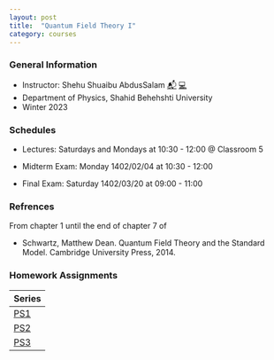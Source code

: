 ```yaml
---
layout: post
title:  "Quantum Field Theory I"
category: courses
---
```


### General Information
+ Instructor: Shehu Shuaibu AbdusSalam [📬][shehu_mail] [💻][shehu_site]
+ Department of Physics, Shahid Behehshti University
+ Winter 2023

### Schedules
+ Lectures: Saturdays and Mondays at 10:30 - 12:00 @ Classroom 5

+ Midterm Exam: Monday 1402/02/04 at 10:30 - 12:00
+ Final Exam: Saturday 1402/03/20 at 09:00 - 11:00

### Refrences
From chapter 1 until the end of chapter 7 of
+ Schwartz, Matthew Dean. Quantum Field Theory and the Standard Model. Cambridge University Press, 2014.

### Homework Assignments

|Series                        |
|------------------------------|
|[PS1][1]|[Solutions][S1]      |
|[PS2][2]|[Solutions][S2]      |
|[PS3][3]|[Solutions][S3]      |

[shehu_site]: https://facultymembers.sbu.ac.ir/abdussalam/
[shehu_mail]: mailto:abdussalam@sbu.ac.ir

[1]: http://dehpour.github.io/2023-02-05-quantum-field-i/PS1.pdf
[S1]: http://dehpour.github.io/2023-02-05-quantum-field-i/S1.pdf
[2]: http://dehpour.github.io/2023-02-05-quantum-field-i/PS2.pdf
[S2]: http://dehpour.github.io/2023-02-05-quantum-field-i/S2.pdf
[3]: http://dehpour.github.io/2023-02-05-quantum-field-i/PS3.pdf
[S3]: http://dehpour.github.io/2023-02-05-quantum-field-i/S3.pdf
